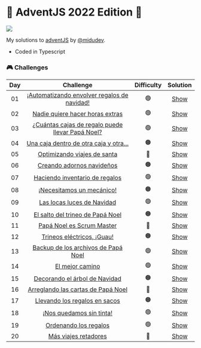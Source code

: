 # 🎅 AdventJS 2022 Edition 🎄
![](https://adventjs.dev/og.png)

My solutions to [adventJS](https://adventjs.dev/) by [@midudev](https://twitter.com/midudev).
- Coded in Typescript

### 🎮️ Challenges

|  Day  |                                       Challenge                                       | Difficulty |                  Solution                   |
| :---: | :-----------------------------------------------------------------------------------: | :--------: | :-----------------------------------------: |
|  01   |   [¡Automatizando envolver regalos de navidad!](challenges/challenge-01/README.md)    |     🟢      | [Show](challenges/challenge-01/solution.ts) |
|  02   |         [Nadie quiere hacer horas extras](challenges/challenge-02/README.md)          |     🟢      | [Show](challenges/challenge-02/solution.ts) |
|  03   | [¿Cuántas cajas de regalo puede llevar Papá Noel?](challenges/challenge-03/README.md) |     🟢      | [Show](challenges/challenge-03/solution.ts) |
|  04   |      [Una caja dentro de otra caja y otra...](challenges/challenge-04/README.md)      |     🟠      | [Show](challenges/challenge-04/solution.ts) |
|  05   |           [Optimizando viajes de santa](challenges/challenge-05/README.md)            |     🔴      | [Show](challenges/challenge-05/solution.ts) |
|  06   |            [Creando adornos navideños](challenges/challenge-06/README.md)             |     🟠      | [Show](challenges/challenge-06/solution.ts) |
|  07   |          [Haciendo inventario de regalos](challenges/challenge-07/README.md)          |     🟢      | [Show](challenges/challenge-07/solution.ts) |
|  08   |            [¡Necesitamos un mecánico!](challenges/challenge-08/README.md)             |     🟠      | [Show](challenges/challenge-08/solution.ts) |
|  09   |            [Las locas luces de Navidad](challenges/challenge-09/README.md)            |     🟢      | [Show](challenges/challenge-09/solution.ts) |
|  10   |         [El salto del trineo de Papá Noel](challenges/challenge-10/README.md)         |     🟠      | [Show](challenges/challenge-10/solution.ts) |
|  11   |            [Papá Noel es Scrum Master](challenges/challenge-11/README.md)             |     🔴      | [Show](challenges/challenge-11/solution.ts) |
|  12   |            [Trineos eléctricos, ¡Guau!](challenges/challenge-12/README.md)            |     🟠      | [Show](challenges/challenge-12/solution.ts) |
|  13   |       [Backup de los archivos de Papá Noel](challenges/challenge-13/README.md)        |     🟢      | [Show](challenges/challenge-13/solution.ts) |
|  14   |                 [El mejor camino](challenges/challenge-14/README.md)                  |     🟢      | [Show](challenges/challenge-14/solution.ts) |
|  15   |          [Decorando el árbol de Navidad](challenges/challenge-15/README.md)           |     🟠      |    [Show](2025/challenge-15/solution.ts)    |
|  16   |        [Arreglando las cartas de Papá Noel](challenges/challenge-16/README.md)        |     🔴      | [Show](challenges/challenge-16/solution.ts) |
|  17   |          [Llevando los regalos en sacos](challenges/challenge-17/README.md)           |     🟠      | [Show](challenges/challenge-17/solution.ts) |
|  18   |             [¡Nos quedamos sin tinta!](challenges/challenge-18/README.md)             |     🟢      | [Show](challenges/challenge-18/solution.ts) |
|  19   |              [Ordenando los regalos](challenges/challenge-19/README.md)               |     🟢      | [Show](challenges/challenge-19/solution.ts) |
|  20   |               [Más viajes retadores](challenges/challenge-20/README.md)               |     🔴      | [Show](challenges/challenge-19/solution.ts) |

[^1]: **Difficulty**: 🟢 Easy 🟠 Medium 🔴 Hard 🟣 Very Hard